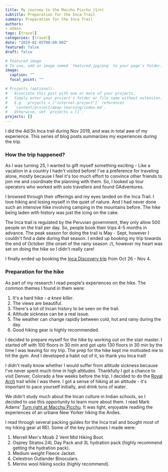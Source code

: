 ```yaml
---
title: My journey to the Macchu Picchu (1/n) 
subtitle: Preparation for the Inca Trail
summary: Preparation for the Inca Trail
authors:
- admin
tags: [travel]
categories: [travel]
date: "2019-02-05T00:00:00Z"
featured: false
draft: false

# Featured image
# To use, add an image named `featured.jpg/png` to your page's folder. 
image:
  caption: ""
  focal_point: ""

# Projects (optional).
#   Associate this post with one or more of your projects.
#   Simply enter your project's folder or file name without extension.
#   E.g. `projects = ["internal-project"]` references 
#   `content/project/deep-learning/index.md`.
#   Otherwise, set `projects = []`.
projects: []
---
```


I did the 4d/3n Inca trail during Nov 2019, and was in total awe of my experience. This series of blog posts summarizes my experiences during the trip.

### How the trip happened?
As I was turning 25, I wanted to gift myself something exciting - Like a vacation in a country I hadn't visited before!
I've a preference for traveling alone, mostly because I feel it's too much effort to convince other friends to join me
and coordinate the planning with them. So, I looked up tour operators who worked with solo travellers and found GAdventures.

I browsed through their offerings and my eyes landed on the Inca Trail. I love hiking and losing myself in the quiet of 
nature. And I had never done such an intensive hike involving camping in the mountains before. The hike being laden with history was just the icing on the cake.

The Inca trail is regulated by the Peruvian government, they only allow 500 people on the trail per day. So, people book
their trips 4-5 months in advance. The peak season for doing the trail is May - Sept, however I couldn't find a date during that season. I ended up booking my trip towards the end of October (the onset of the rainy season :/), however my heart was set on doing the hike so I didn't really care!

I finally ended up booking the [Inca Discovery trip](https://www.gadventures.com/trips/inca-discovery/PID/) from Oct 26 - Nov 4.

### Preparation for the hike
As part of my research I read people's experiences on the hike. The common themes I found in them were:  

1. It's a hard hike - *a knee killer*.  
2. The views are beautiful.  
3. There's a lot of Incan history to be seen on the trail.  
4. Altitude sickness can be a real issue.  
5. The weather can change rapidly between cold, hot and rainy during the day. 
6. Good hiking gear is highly recommended.

I decided to prepare myself for the hike by working out on the stair master. I started off with 100 floors in 30 min and
got upto 130 floors in 30 min by the time I was leaving for my trip. The prep for the hike kept me motivated me to hit the gym. And I developed a habit out of it, so thank you Inca trail!

I didn't really know whether I would suffer from altitude sickness because I've never spent much time in high altitudes. Thankfully I got a chance to visit Denver, Colorado a few weeks before the trip. I decided to do the [Royal Arch](https://dayhikesneardenver.com/royal-arch-trail-hike-in-boulder-colorado/) trail while I was there. I got a sense of hiking at an altitude - it's important to pace yourself initially, and drink tons of water.

We didn't study much about the Incan culture in Indian schools, so I decided to use this opportunity to learn more about them. I read Mark Adams' [Turn right at Macchu Picchu](https://www.amazon.com/dp/B004XFYIDS/ref=dp-kindle-redirect?_encoding=UTF8&btkr=1). It was light, enjoyable reading the experiences of an urbane New Yorker hiking the Andes.

I read through several packing guides for the Inca trail and bought most of my hiking gear at REI. Some of the key purchases I made were:  

1. Merrell Men's Moab 2 Vent Mid Hiking Boot.  
2. Osprey Stratos 24L Day Pack and 3L hydration pack (highly recommend getting the hydration pack).  
3. Medium weight Fleece Jacket.  
4. Celestron Outlander Binoculars.  
5. Merino wool hiking socks (highly recommend).  
